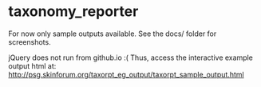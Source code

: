 # taxonomy_reporter

For now only sample outputs available.  See the docs/ folder for screenshots.

jQuery does not run from github.io :(
Thus, access the interactive example output html  at:
http://psg.skinforum.org/taxorpt_eg_output/taxorpt_sample_output.html
